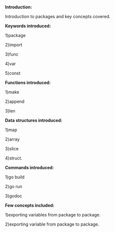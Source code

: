 **Introduction:**
 
 Introduction to packages and key concepts covered.
 
**Keywords introduced:**

 1)package
 
 2)import
 
 3)func
 
 4)var
 
 5)const
 
**Functions introduced:**
 
 1)make
 
 2)append
 
 3)len
 
**Data structures introduced:**
 
 1)map
 
 2)array
 
 3)slice
 
 4)struct.
 
**Commands introduced:**
 
 1)go build
 
 2)go run
 
 3)godoc
 
**Few concepts included:**
 
 1)exporting variables from package to package.
 
 2)exporting variable from package to package.
